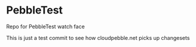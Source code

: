 PebbleTest
==========

Repo for PebbleTest watch face

This is just a test commit to see how cloudpebble.net picks up changesets
